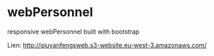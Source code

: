 # webPersonnel
responsive webPersonnel built with bootstrap<br>   


Lien: http://qiuyanfengsweb.s3-website.eu-west-3.amazonaws.com/
